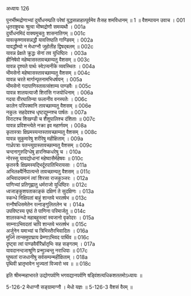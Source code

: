 अध्यायः 126

पुनर्भीष्मद्रोणाभ्यां दुर्योधनम्प्रति परेषां युद्धसन्नाहात्पूर्वमेव तैःसह शमविधानम् ॥ 1 ॥
वैशम्पायन उवाच ।	001    
धृतराष्ट्रवचः श्रुत्वा भीष्मद्रोणौ समव्यथौ ।	001a  
दुर्योधनमिदं वाक्यमूचतुः शासनातिगम् ॥	001c  
यावत्कृष्णावसन्नद्धौ यावत्तिष्ठति गाण्डिवम् ।	002a  
यावद्धौम्यो न मेधाग्नौ जुहोतीह द्विषद्बलम् ॥	002c  
यावन्न प्रेक्षते क्रूद्धः सेनां तव युधिष्ठिरः ।	003a  
ह्रीनिषेवो महेष्वासस्तावच्छाम्यतु वैशसम् ॥	003c  
यावन्न दृश्यते पार्थः स्वेऽप्यनीके व्यवस्थितः ।	004a  
भीमसेनो महेष्वासस्तावच्छाम्यतु वैशसम् ॥	004c  
यावन्न चरते मार्गान्पृतनामभिधर्षयन् ।	005a  
भीमसेनो गदापाणिस्तावत्संशाम्य पाण्डवैः ॥	005c  
यावन्न शातयत्याजौ शिरांसि गजयोधिनाम् ।	006a  
गदया वीरघातिन्या फलानीव वनस्पतेः ।	006c  
कालेन परिपक्वानि तावच्छाम्यतु वैशसम् ॥	006e   
नकुलः सहदेवश्च धृष्टद्युम्नश्च पार्षतः ॥	007a  
विराटश्च शिखण्डी च शैशुपालिश्च दंशिताः ॥	007c  
यावन्न प्रविशन्त्येते नक्रा इव महार्णवम् ।	008a  
कृतास्त्राः क्षिप्रमस्यन्तस्तावच्छाम्यतु वैशसम् ॥	008c  
यावन्न सुकुमारेषु शरीरेषु महीक्षिताम् ।	009a  
गार्ध्रपत्राः पतन्त्युग्रास्तावच्छाम्यतु वैशसम् ॥	009c  
चन्दनागुरुदिग्धेषु हारनिष्कधरेषु च ।	010a  
नोरस्सु यावद्योधानां महेष्वासैर्महेषवः ॥	010c  
कृतस्त्रैः क्षिप्रमस्यद्भिर्दूरपातिभिरायसाः ।	011a  
अभिलक्ष्यैर्निपात्यन्ते तावच्छाम्यतु वैशसम् ॥	011c  
अभिवादयमानं त्वां शिरसा राजकुञ्जरः ।	012a  
पाणिभ्यां प्रतिगृह्णातु धर्मराजो युधिष्ठिरः ॥	012c  
ध्वजाङ्कुशपताकाङ्कं दक्षिणं ते सुदक्षिणः ।	013a  
स्कन्धे निक्षिपतां बाहुं शान्तये भरतर्षभ ॥	013c  
रत्नौषधिसमेतेन रत्नाङ्गुलितलेन च ।	014a  
उपविष्टस्य पृष्ठं ते पाणिना परिमार्जतु ॥	014c  
शालस्कन्धो महाबहुस्त्वां स्वजानो वृकोदरः ।	015a  
साम्नाऽभिवदतां चापि शान्तये भरतर्षभ ॥	015c  
अर्जुनेन यमाभ्यां च त्रिभिस्तैरभिवादितः ।	016a  
मूर्ध्नि तान्समुपाघ्राय प्रेम्णाऽभिवद पार्थिव ॥	016c  
दृष्ट्वा त्वां पाण्डवैर्वीरैर्भ्रातृभिः सह सङ्गतम् ।	017a  
यावदानन्दजाश्रूणि प्रन्मुञ्चन्तु नराधिपाः ॥	017c  
घुष्यतां राजधानीषु सर्वसम्पन्महीक्षिताम् ।	018a  
पृथिवी भ्रातृभावेन भुज्यतां विज्वरो भव ॥ ॥	018c  

इति श्रीमन्महाभारते उद्योगपर्वणि भगवद्यानपर्वणि षड्विंशत्यधिकशततमोऽध्यायः ॥

5-126-2 मेधाग्नौ सङ्ग्रामाग्नौ । मेधो यज्ञः ॥ 5-126-3 वैशसं वैरम् ॥
